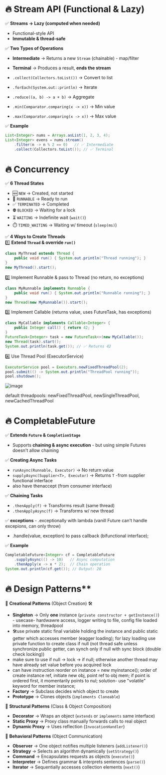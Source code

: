 # 🔥 Stream API (Functional & Lazy)

✅ **Streams → Lazy (computed when needed)**  
   - Functional-style API  
   - **Immutable & thread-safe**  

✅ **Two Types of Operations**  
   - **Intermediate** → Returns a new `Stream` (chainable) - map/filter
   - **Terminal** → Produces a result, **ends the stream**  

   - `.collect(Collectors.toList())` → Convert to list  
   - `.forEach(System.out::println)` → Iterate  
   - `.reduce((a, b) -> a + b)` → Aggregate  
   - `.min(Comparator.comparing(x -> x))` → Min value  
   - `.max(Comparator.comparing(x -> x))` → Max value  

✅ **Example**  
```java
List<Integer> nums = Arrays.asList(1, 2, 3, 4);
List<Integer> evens = nums.stream()
    .filter(n -> n % 2 == 0)   // ✅ Intermediate
    .collect(Collectors.toList()); // ✅ Terminal
```
# 🔥 **Concurrency**  

✅ **6 Thread States**  
   - 🆕 `NEW` → Created, not started  
   - 🏃 `RUNNABLE` → Ready to run  
   - ✅ `TERMINATED` → Completed  
   - ⛔ `BLOCKED` → Waiting for a lock  
   - ⏳ `WAITING` → Indefinite wait (`wait()`)  
   - ⏱️ `TIMED_WAITING` → Waiting w/ timeout (`sleep(ms)`)  

✅ **4 Ways to Create Threads**  
   1️⃣ **Extend `Thread` & override `run()`**  
   ```java
   class MyThread extends Thread {
       public void run() { System.out.println("Thread running"); }
   }
   new MyThread().start();
  ```
2️⃣ Implement Runnable & pass to Thread (no return, no exceptions)
```java
class MyRunnable implements Runnable {
    public void run() { System.out.println("Runnable running"); }
}
new Thread(new MyRunnable()).start();
```
3️⃣ Implement Callable<T> (returns value, uses FutureTask, has exceptions)
```java
class MyCallable implements Callable<Integer> {
    public Integer call() { return 42; }
}
FutureTask<Integer> task = new FutureTask<>(new MyCallable());
new Thread(task).start();
System.out.println(task.get()); // ✅ Returns 42
```

4️⃣ Use Thread Pool (ExecutorService)
```java
ExecutorService pool = Executors.newFixedThreadPool(2);
pool.submit(() -> System.out.println("ThreadPool running"));
pool.shutdown();
```
![image](https://github.com/user-attachments/assets/8d316374-8e99-4522-8f0e-cb1f44ac35be)


default threadpools: newFixedThreadPool, newSingleThreadPool, newCachedThreadPool

# 🔥 CompletableFuture 

✅ **Extends `Future` & `CompletionStage`**  
   - Supports **chaining & async execution** - but using simple Futures doesn't allow chaining

✅ **Creating Async Tasks**  
   - `runAsync(Runnable, Executor)` → No return value  
   - `supplyAsync(Supplier<T>, Executor)` → Returns `T`  -from supplier functional interface
   - also have thenaccept (from consumer interface)

✅ **Chaining Tasks**  
   - `.thenApply(f)` → Transforms result (same thread)  
   - `.thenApplyAsync(f)` → Transforms w/ new thread

✅ **exceptions**  - .exceptionally with lambda (vanill Future can't handle excepions, can only throw)
- .handle(value, exception) to pass callback (bifunctional interface); 

✅ **Example**  
```java
CompletableFuture<Integer> cf = CompletableFuture
    .supplyAsync(() -> 10)   // Async computation
    .thenApply(x -> x * 2);  // Chain operation
System.out.println(cf.get()); // Output: 20
```

# 🔥  Design Patterns**  

🔹 **Creational Patterns** (Object Creation)   🛠️
   - **Singleton** → Only **one** instance (`private constructor + getInstance()`) - usecase- hardwawre access, logger writing to file, config file loaded into memory, threadpool
   - 🛠️use private static final variable holding the instance and public static getter which accesses member (eagger loading); for lazy loading use private function to create class if null (not thread safe unless synchronize public getter, can synch only if null with sync block (double check locking))
   - make sure to use if null -> lock -> if null; otherwise another thread may have already set value before you acquired lock
   - can have instruction reorder on instance = new myinstance(); order of create instance ref, initiate new obj, point ref to obj mem; if point is ordered first, it momentarily points to nul; solution- use "volatile" keyword for member instance; 
   - **Factory** → Subclass decides which object to create  
   - **Prototype** → Clones objects (`implements Cloneable`)  

🔹 **Structural Patterns** (Class & Object Composition)  
   - **Decorator** → Wraps an object (`extends` or `implements` same interface)  
   - **Static Proxy** → Proxy class manually forwards calls to real object  
   - **Dynamic Proxy** → Uses reflection (`InvocationHandler`)  

🔹 **Behavioral Patterns** (Object Communication)  
   -  **Observer** → One object notifies multiple listeners (`addListener()`)  
   -  **Strategy** → Selects an algorithm dynamically (`setStrategy()`)  
   -  **Command** → Encapsulates requests as objects (`execute()`)  
   -  **Interpreter** → Defines grammar & interprets sentences (`parse()`)  
   -  **Iterator** → Sequentially accesses collection elements (`next()`)


